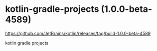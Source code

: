 # kotlin-gradle-projects (1.0.0-beta-4589)

https://github.com/JetBrains/kotlin/releases/tag/build-1.0.0-beta-4589

kotlin gradle projects
